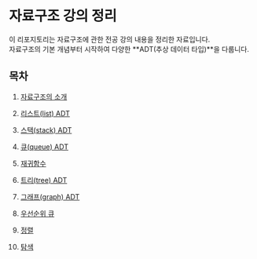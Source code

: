 # 자료구조 강의 정리

이 리포지토리는 자료구조에 관한 전공 강의 내용을 정리한 자료입니다.  
자료구조의 기본 개념부터 시작하여 다양한 **ADT(추상 데이터 타입)**을 다룹니다.  

## 목차

1. [자료구조의 소개](1.md)

2. [리스트(list) ADT](2.md)

3. [스택(stack) ADT](3.md)

4. [큐(queue) ADT](4.md)

5. [재귀함수](5.md)
 
6. [트리(tree) ADT](자료구조/트리.md)

7. [그래프(graph) ADT](자료구조/그래프.md)

8. [우선순위 큐](8.md)

9. [정렬](9.md)

10. [탐색](10.md)
